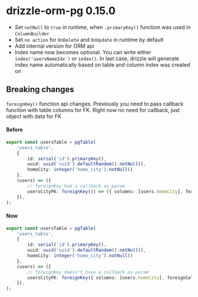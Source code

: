 # drizzle-orm-pg 0.15.0

- Set `notNull` to `true` in runtime, when `.primaryKey()` function was used in `ColumnBuilder`
- Set `no action` for `OnDelete` and `OnUpdate` in runtime by default
- Add internal version for ORM api
- Index name now becomes optional. You can write either `index('usersNameIdx')` or `index()`. In last case, drizzle will generate index name automatically based on table and column index was created on

## Breaking changes
`foreignKey()` function api changes. Previously you need to pass callback function with table columns for FK. Right now no need for callback, just object with data for FK

#### Before
```typescript
export const usersTable = pgTable(
	'users_table',
	{
		id: serial('id').primaryKey(),
		uuid: uuid('uuid').defaultRandom().notNull(),
		homeCity: integer('home_city').notNull()
	},
	(users) => ({
		// foreignKey had a callback as param
		usersCityFK: foreignKey(() => ({ columns: [users.homeCity], foreignColumns: [cities.id] })),
	}),
);
```

#### Now
```typescript
export const usersTable = pgTable(
	'users_table',
	{
		id: serial('id').primaryKey(),
		uuid: uuid('uuid').defaultRandom().notNull(),
		homeCity: integer('home_city').notNull()
	},
	(users) => ({
		// foreignKey doesn't have a callback as param
		usersCityFK: foreignKey({ columns: [users.homeCity], foreignColumns: [cities.id] }),
	}),
);
```